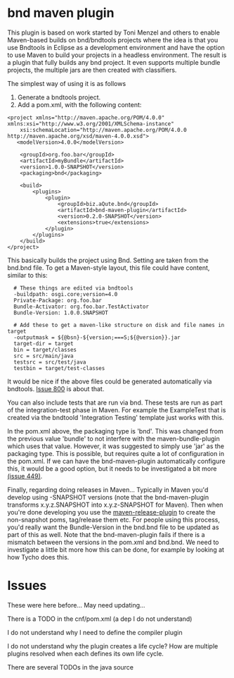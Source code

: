 bnd maven plugin
================
This plugin is based on work started by Toni Menzel and others to enable Maven-based builds on bnd/bndtools projects where the idea is that you use Bndtools in Eclipse as a development environment and have the option to use Maven to build your projects in a headless environment.
The result is a plugin that fully builds any bnd project. It even supports multiple bundle projects, the
multiple jars are then created with classifiers.


The simplest way of using it is as follows

1. Generate a bndtools project.
2. Add a pom.xml, with the following content:
```
<project xmlns="http://maven.apache.org/POM/4.0.0" xmlns:xsi="http://www.w3.org/2001/XMLSchema-instance"
    xsi:schemaLocation="http://maven.apache.org/POM/4.0.0 http://maven.apache.org/xsd/maven-4.0.0.xsd">
   <modelVersion>4.0.0</modelVersion>

    <groupId>org.foo.bar</groupId>
    <artifactId>myBundle</artifactId>
    <version>1.0.0-SNAPSHOT</version>
    <packaging>bnd</packaging>

    <build>
        <plugins>
            <plugin>
                <groupId>biz.aQute.bnd</groupId>
                <artifactId>bnd-maven-plugin</artifactId>
                <version>0.2.0-SNAPSHOT</version>
                <extensions>true</extensions>
            </plugin>
        </plugins>
    </build>
</project>
```

This basically builds the project using Bnd. Setting are taken from the bnd.bnd file. To get a Maven-style layout, this file could have content, similar to this:
```
  # These things are edited via bndtools
  -buildpath: osgi.core;version=4.0
  Private-Package: org.foo.bar
  Bundle-Activator: org.foo.bar.TestActivator
  Bundle-Version: 1.0.0.SNAPSHOT

  # Add these to get a maven-like structure on disk and file names in target
  -outputmask = ${@bsn}-${version;===S;${@version}}.jar
  target-dir = target
  bin = target/classes
  src = src/main/java
  testsrc = src/test/java
  testbin = target/test-classes
```
It would be nice if the above files could be generated automatically via bndtools. [Issue 800](https://github.com/bndtools/bndtools/issues/800) is about that.

You can also include tests that are run via bnd. These tests are run as part of the integration-test phase in Maven. For example the ExampleTest that is created via the bndtoold 'Integration Testing' template just works with this.

In the pom.xml above, the packaging type is 'bnd'. This was changed from the previous value 'bundle' to not interfere with the maven-bundle-plugin which uses that value. However, it was suggested to simply use 'jar' as the packaging type. This is possible, but requires quite a lot of configuration in the pom.xml. If we can have the bnd-maven-plugin automatically configure this, it would be a good option, but it needs to be investigated a bit more [(issue 449)](https://github.com/bndtools/bnd/issues/449).

Finally, regarding doing releases in Maven... Typically in Maven you'd develop using -SNAPSHOT versions (note that the bnd-maven-plugin transforms x.y.z.SNAPSHOT into x.y.z-SNAPSHOT for Maven). Then when you're done developing you use the [maven-release-plugin](http://maven.apache.org/maven-release/maven-release-plugin/index.html) to create the non-snapshot poms, tag/release them etc. For people using this process, you'd really want the Bundle-Version in the bnd.bnd file to be updated as part of this as well. Note that the bnd-maven-plugin fails if there is a mismatch between the versions in the pom.xml and bnd.bnd. We need to investigate a little bit more how this can be done, for example by looking at how Tycho does this.

Issues
======
These were here before... May need updating...

There is a TODO in the cnf/pom.xml (a dep I do not understand)

I do not understand why I need to define the compiler plugin

I do not understand why the plugin creates a life cycle? How are multiple plugins resolved when each
defines its own life cycle.

There are several TODOs in the java source
